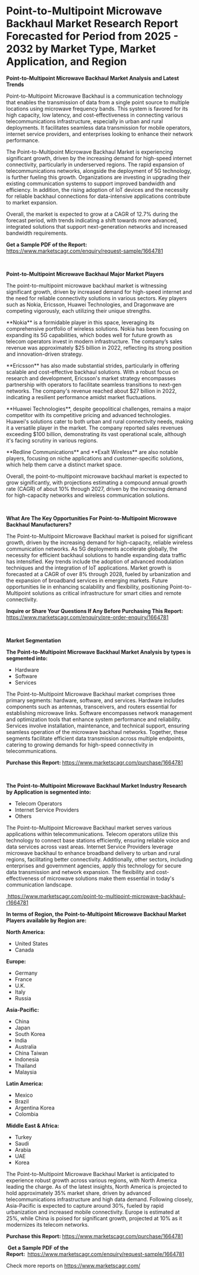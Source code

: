 <p><h1>Point-to-Multipoint Microwave Backhaul Market Research Report Forecasted for Period from 2025 -  2032 by Market Type, Market Application, and Region</h1></p><p><strong>Point-to-Multipoint Microwave Backhaul Market Analysis and Latest Trends</strong></p>
<p><p>Point-to-Multipoint Microwave Backhaul is a communication technology that enables the transmission of data from a single point source to multiple locations using microwave frequency bands. This system is favored for its high capacity, low latency, and cost-effectiveness in connecting various telecommunications infrastructure, especially in urban and rural deployments. It facilitates seamless data transmission for mobile operators, internet service providers, and enterprises looking to enhance their network performance.</p><p>The Point-to-Multipoint Microwave Backhaul Market is experiencing significant growth, driven by the increasing demand for high-speed internet connectivity, particularly in underserved regions. The rapid expansion of telecommunications networks, alongside the deployment of 5G technology, is further fueling this growth. Organizations are investing in upgrading their existing communication systems to support improved bandwidth and efficiency. In addition, the rising adoption of IoT devices and the necessity for reliable backhaul connections for data-intensive applications contribute to market expansion.</p><p>Overall, the market is expected to grow at a CAGR of 12.7% during the forecast period, with trends indicating a shift towards more advanced, integrated solutions that support next-generation networks and increased bandwidth requirements.</p></p>
<p><strong>Get a Sample PDF of the Report:&nbsp;</strong> <a href="https://www.marketscagr.com/enquiry/request-sample/1664781?utm_campaign=3263&utm_medium=2&utm_source=Github&utm_content=ia&utm_term=23032025&utm_id=point-to-multipoint-microwave-backhaul">https://www.marketscagr.com/enquiry/request-sample/1664781</a></p>
<p>&nbsp;</p>
<p><strong>Point-to-Multipoint Microwave Backhaul Major Market Players</strong></p>
<p><p>The point-to-multipoint microwave backhaul market is witnessing significant growth, driven by increased demand for high-speed internet and the need for reliable connectivity solutions in various sectors. Key players such as Nokia, Ericsson, Huawei Technologies, and Dragonwave are competing vigorously, each utilizing their unique strengths.</p><p>**Nokia** is a formidable player in this space, leveraging its comprehensive portfolio of wireless solutions. Nokia has been focusing on expanding its 5G capabilities, which bodes well for future growth as telecom operators invest in modern infrastructure. The company’s sales revenue was approximately $25 billion in 2022, reflecting its strong position and innovation-driven strategy.</p><p>**Ericsson** has also made substantial strides, particularly in offering scalable and cost-effective backhaul solutions. With a robust focus on research and development, Ericsson's market strategy encompasses partnership with operators to facilitate seamless transitions to next-gen networks. The company's revenue reached about $27 billion in 2022, indicating a resilient performance amidst market fluctuations.</p><p>**Huawei Technologies**, despite geopolitical challenges, remains a major competitor with its competitive pricing and advanced technologies. Huawei's solutions cater to both urban and rural connectivity needs, making it a versatile player in the market. The company reported sales revenues exceeding $100 billion, demonstrating its vast operational scale, although it's facing scrutiny in various regions.</p><p>**Redline Communications** and **Exalt Wireless** are also notable players, focusing on niche applications and customer-specific solutions, which help them carve a distinct market space. </p><p>Overall, the point-to-multipoint microwave backhaul market is expected to grow significantly, with projections estimating a compound annual growth rate (CAGR) of about 10% through 2027, driven by the increasing demand for high-capacity networks and wireless communication solutions.</p></p>
<p>&nbsp;</p>
<p><strong>What Are The Key Opportunities For Point-to-Multipoint Microwave Backhaul Manufacturers?</strong></p>
<p><p>The Point-to-Multipoint Microwave Backhaul market is poised for significant growth, driven by the increasing demand for high-capacity, reliable wireless communication networks. As 5G deployments accelerate globally, the necessity for efficient backhaul solutions to handle expanding data traffic has intensified. Key trends include the adoption of advanced modulation techniques and the integration of IoT applications. Market growth is forecasted at a CAGR of over 8% through 2028, fueled by urbanization and the expansion of broadband services in emerging markets. Future opportunities lie in enhancing scalability and flexibility, positioning Point-to-Multipoint solutions as critical infrastructure for smart cities and remote connectivity.</p></p>
<p><strong>Inquire or Share Your Questions If Any Before Purchasing This Report:</strong> <a href="https://www.marketscagr.com/enquiry/pre-order-enquiry/1664781?utm_campaign=3263&utm_medium=2&utm_source=Github&utm_content=ia&utm_term=23032025&utm_id=point-to-multipoint-microwave-backhaul">https://www.marketscagr.com/enquiry/pre-order-enquiry/1664781</a></p>
<p>&nbsp;</p>
<p><strong>Market Segmentation</strong></p>
<p><strong>The Point-to-Multipoint Microwave Backhaul Market Analysis by types is segmented into:</strong></p>
<p><ul><li>Hardware</li><li>Software</li><li>Services</li></ul></p>
<p><p>The Point-to-Multipoint Microwave Backhaul market comprises three primary segments: hardware, software, and services. Hardware includes components such as antennas, transceivers, and routers essential for establishing microwave links. Software encompasses network management and optimization tools that enhance system performance and reliability. Services involve installation, maintenance, and technical support, ensuring seamless operation of the microwave backhaul networks. Together, these segments facilitate efficient data transmission across multiple endpoints, catering to growing demands for high-speed connectivity in telecommunications.</p></p>
<p><strong>Purchase this Report:&nbsp;</strong><a href="https://www.marketscagr.com/purchase/1664781?utm_campaign=3263&utm_medium=2&utm_source=Github&utm_content=ia&utm_term=23032025&utm_id=point-to-multipoint-microwave-backhaul">https://www.marketscagr.com/purchase/1664781</a></p>
<p>&nbsp;</p>
<p><strong>The Point-to-Multipoint Microwave Backhaul Market Industry Research by Application is segmented into:</strong></p>
<p><ul><li>Telecom Operators</li><li>Internet Service Providers</li><li>Others</li></ul></p>
<p><p>The Point-to-Multipoint Microwave Backhaul market serves various applications within telecommunications. Telecom operators utilize this technology to connect base stations efficiently, ensuring reliable voice and data services across vast areas. Internet Service Providers leverage microwave backhaul to enhance broadband delivery to urban and rural regions, facilitating better connectivity. Additionally, other sectors, including enterprises and government agencies, apply this technology for secure data transmission and network expansion. The flexibility and cost-effectiveness of microwave solutions make them essential in today's communication landscape.</p></p>
<p><a href="https://www.marketscagr.com/point-to-multipoint-microwave-backhaul-r1664781?utm_campaign=3263&utm_medium=2&utm_source=Github&utm_content=ia&utm_term=23032025&utm_id=point-to-multipoint-microwave-backhaul">&nbsp;https://www.marketscagr.com/point-to-multipoint-microwave-backhaul-r1664781</a></p>
<p><strong>In terms of Region, the Point-to-Multipoint Microwave Backhaul Market Players available by Region are:</strong></p>
<p>
    <p> <strong> North America: </strong>
        <ul>
            <li>United States</li>
            <li>Canada</li>
        </ul>
        </p> 
    <p> <strong> Europe: </strong>
        <ul>
            <li>Germany</li>
            <li>France</li>
            <li>U.K.</li>
            <li>Italy</li>
            <li>Russia</li>
        </ul>
        </p> 
    <p> <strong> Asia-Pacific: </strong>
        <ul>
            <li>China</li>
            <li>Japan</li>
            <li>South Korea</li>
            <li>India</li>
            <li>Australia</li>
            <li>China Taiwan</li>
            <li>Indonesia</li>
            <li>Thailand</li>
            <li>Malaysia</li>
        </ul>
        </p> 
    <p> <strong> Latin America: </strong>
        <ul>
            <li>Mexico</li>
            <li>Brazil</li>
            <li>Argentina Korea</li>
            <li>Colombia</li>
        </ul>
        </p> 
    <p> <strong> Middle East & Africa: </strong>
        <ul>
            <li>Turkey</li>
            <li>Saudi</li>
            <li>Arabia</li>
            <li>UAE</li>
            <li>Korea</li>
        </ul>
    </p>
    </p>
<p><p>The Point-to-Multipoint Microwave Backhaul Market is anticipated to experience robust growth across various regions, with North America leading the charge. As of the latest insights, North America is projected to hold approximately 35% market share, driven by advanced telecommunications infrastructure and high data demand. Following closely, Asia-Pacific is expected to capture around 30%, fueled by rapid urbanization and increased mobile connectivity. Europe is estimated at 25%, while China is poised for significant growth, projected at 10% as it modernizes its telecom networks.</p></p>
<p><strong>Purchase this Report: </strong><a href="https://www.marketscagr.com/purchase/1664781?utm_campaign=3263&utm_medium=2&utm_source=Github&utm_content=ia&utm_term=23032025&utm_id=point-to-multipoint-microwave-backhaul">https://www.marketscagr.com/purchase/1664781</a></p>
<p>&nbsp;<strong>Get a Sample PDF of the Report:&nbsp;&nbsp;</strong><a href="https://www.marketscagr.com/enquiry/request-sample/1664781?utm_campaign=3263&utm_medium=2&utm_source=Github&utm_content=ia&utm_term=23032025&utm_id=point-to-multipoint-microwave-backhaul">https://www.marketscagr.com/enquiry/request-sample/1664781</a></p>
<p><strong></strong></p>
<p>Check more reports on <a href="https://www.marketscagr.com/?utm_campaign=3263&utm_medium=2&utm_source=Github&utm_content=ia&utm_term=23032025&utm_id=point-to-multipoint-microwave-backhaul">https://www.marketscagr.com/</a></p>